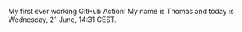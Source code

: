 My first ever working GitHub Action!
My name is Thomas and today is Wednesday, 21 June, 14:31 CEST. 
